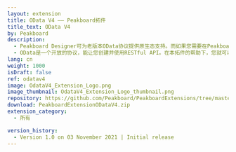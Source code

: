 ```yaml
---
layout: extension
title: OData V4 —— Peakboard拓件
title_text: OData V4
by: Peakboard
description: 
  - Peakboard Designer可为老版本OData协议提供原生态支持。而如果您需要在Peakboard使用OData V4协议作为数据源对接相关服务，则可以使用本拓件。 
  - OData是一个开放的协议，能让您创建并使用RESTful API。在本拓件的帮助下，您就可以读取返回JSON格式数据的API。
lang: cn
weight: 1000
isDraft: false
ref: odatav4
image: OdataV4_Extension_Logo.png
image_thumbnail: OdataV4_Extension_Logo_thumbnail.png
repository: https://github.com/Peakboard/PeakboardExtensions/tree/master/ODataV4
download: PeakboardExtensionODataV4.zip
extension_category:
  - 所有

version_history:
  - Version 1.0 on 03 November 2021 | Initial release
---
```



